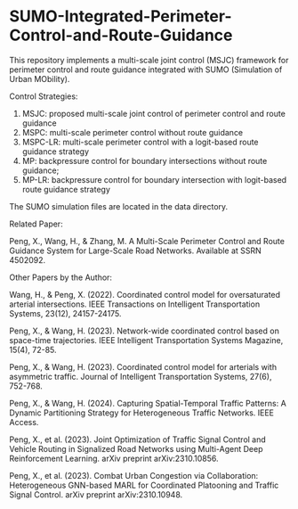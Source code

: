 # SUMO-Integrated-Perimeter-Control-and-Route-Guidance
This repository implements a multi-scale joint control (MSJC) framework for perimeter control and route guidance integrated with SUMO (Simulation of Urban MObility). 

Control Strategies:
1. MSJC: proposed multi-scale joint control of perimeter control and route guidance
2. MSPC: multi-scale perimeter control without route guidance
3. MSPC-LR: multi-scale perimeter control with a logit-based route guidance strategy
4. MP: backpressure control for boundary intersections without route guidance;
5. MP-LR: backpressure control for boundary intersection with logit-based route guidance strategy

The SUMO simulation files are located in the data directory.

Related Paper: 

Peng, X., Wang, H., & Zhang, M. A Multi-Scale Perimeter Control and Route Guidance System for Large-Scale Road Networks. Available at SSRN 4502092.

Other Papers by the Author:

Wang, H., & Peng, X. (2022). Coordinated control model for oversaturated arterial intersections. IEEE Transactions on Intelligent Transportation Systems, 23(12), 24157-24175.

Peng, X., & Wang, H. (2023). Network-wide coordinated control based on space-time trajectories. IEEE Intelligent Transportation Systems Magazine, 15(4), 72-85.

Peng, X., & Wang, H. (2023). Coordinated control model for arterials with asymmetric traffic. Journal of Intelligent Transportation Systems, 27(6), 752-768.

Peng, X., & Wang, H. (2024). Capturing Spatial-Temporal Traffic Patterns: A Dynamic Partitioning Strategy for Heterogeneous Traffic Networks. IEEE Access.

Peng, X., et al. (2023). Joint Optimization of Traffic Signal Control and Vehicle Routing in Signalized Road Networks using Multi-Agent Deep Reinforcement Learning. arXiv preprint arXiv:2310.10856.

Peng, X., et al. (2023). Combat Urban Congestion via Collaboration: Heterogeneous GNN-based MARL for Coordinated Platooning and Traffic Signal Control. arXiv preprint arXiv:2310.10948.
